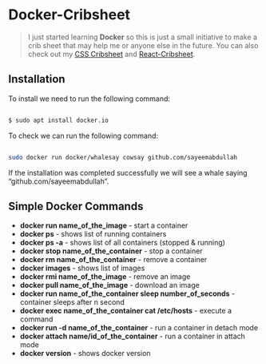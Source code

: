 # Docker-Cribsheet

> I just started learning **Docker** so this is just a small initiative to make a crib sheet that may help me or anyone else in the future. You can also check out my [CSS Cribsheet](https://github.com/sayeemabdullah/CSS-Cribsheet) and [React-Cribsheet](https://github.com/sayeemabdullah/React-Cribsheet).


## Installation

To install we need to run the following command:

``` bash

$ sudo apt install docker.io

```

To check we can run the following command:

``` bash

sudo docker run docker/whalesay cowsay github.com/sayeemabdullah

```

If the installation was completed successfully we will see a whale saying “github.com/sayeemabdullah”.

## Simple Docker Commands

* **docker run name_of_the_image** - start a container
* **docker ps** - shows list of running containers
* **docker ps -a** - shows list of all containers (stopped & running)
* **docker stop name_of_the_container** - stop a container
* **docker rm name_of_the_container** - remove a container
* **docker images** - shows list of images
* **docker rmi name_of_the_image** - remove an image
* **docker pull name_of_the_image** - download an image
* **docker run name_of_the_container sleep number_of_seconds** - container sleeps after n second
* **docker exec name_of_the_container cat /etc/hosts** - execute a command
* **docker run -d name_of_the_container** - run a container in detach mode
* **docker attach name/id_of_the_container** - run a container in attach mode
* **docker version** - shows docker version



